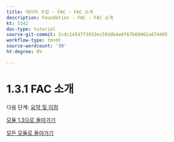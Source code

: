 ```yaml
---
title: 데이터 수집 - FAC - FAC 소개
description: Foundation - FAC - FAC 소개
kt: 5342
doc-type: tutorial
source-git-commit: 2cdc145d7f3933ec593db4e6f67b60961a674405
workflow-type: tm+mt
source-wordcount: '30'
ht-degree: 0%

---
```


# 1.3.1 FAC 소개

다음 단계: [요약 및 이점](./summary.md)

[모듈 1.3으로 돌아가기](./fac.md)

[모든 모듈로 돌아가기](../../../overview.md)
